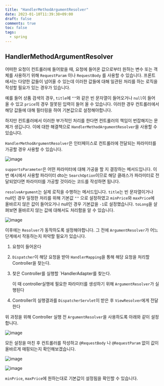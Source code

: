 ```yaml
---
title: "HandlerMethodArgumentResolver"
date: 2023-01-10T11:39:38+09:00
draft: false
comments: true
toc: false
tags:
  - spring
---
```


## HandlerMethodArgumentResolver

어떠한 요청이 컨트롤러에 들어왔을 때, 요청에 들어온 값으로부터 원하는 변수 또는 객체를 사용하기 위해 `RequestParam` 이나 `RequestBody` 를 사용할 수 있습니다. 프론트에서는 다양한 값들이 넘어올 수 있는데 이러한 값들에 대해 일관된 처리를 하는 로직을 작성할 필요가 있는 경우가 있습니다.

예를 들어 상품 검색의 경우, `title`에 `""`와 같은 빈 문자열이 들어오거나 `null`이 들어 올 수 있고 `price`의 경우 잘못된 입력이 들어 올 수 있습니다. 이러한 경우 컨트롤러에서 해당 값들에 대해 필터링을 하여 기본값으로 설정해야합니다.

하지만 컨트롤러에서 이러한 부가적인 처리를 한다면 컨트롤러의 책임이 번잡해지는 문제가 생깁니다. 이에 대한 해결책으로 `HandlerMethodArgumentResolver`을 사용할 수 있습니다.

`HandlerMethodArgumentResolver`은 인터페이스로 컨트롤러에 전달되는 파라미터를 가공할 경우 사용할 수 있습니다.

![image](https://user-images.githubusercontent.com/67682840/211475880-36d43dba-f0b3-4039-aaba-214da425c638.png)

`supportsParameter`은 어떤 파라미터에 대해 가공을 할 지 결장하는 메서드입니다. 이번 예시에서 사용할 파라미터 dto는 `SearchOption`이므로 해당 클래스가 파라미터로 전달되었다면 파라미터를 가공할 것이라는 코드를 작성하면 됩니다.

`resolveArgument`는 실제 로직을 수행하는 메서드입니다. `title`는 빈 문자열이거나 null인 경우 일정한 처리를 위해 기본값 `""` 으로 설정하였고 `minPrice`와 `maxPrice`에 올바르지 않은 값이 들어오거나 null인 경우 기본값을 `-1`로 설정했습니다. `toLong`을 살펴보면 올바르지 않는 값에 대해서도 처리함을 알 수 있습니다.

![image](https://user-images.githubusercontent.com/67682840/211476851-b4e6d122-efe0-448a-b6df-8c469713267b.png)

이후에는 `Resolver`가 동작하도록 설정해야합니다. 그 전에 `ArgumentResolver`가 어느 단계에서 작동하는지 파악할 필요가 있습니다.

1. 요청이 들어온다
2. `Dispatcher`이 해당 요청을 받아 `HandlerMapping`을 통해 해당 요청을 처리할 Controller을 찾는다.
3. 찾은 Controller를 실행할 `HandlerAdapter를 찾는다.

   이 때 controller실행에 필요한 파라미터를 생성하기 위해 `ArgumentResolver`가 실행된다

4. Controller의 실행결과를 `DispatcherServlet`이 받은 후 `ViewResolver`에게 전달한다

위 과정을 위해 Controller 실행 전 `ArgumentResolver`을 사용하도록 아래와 같이 설정합니다.

![image](https://user-images.githubusercontent.com/67682840/211479571-74fee1fa-6578-408c-87f5-920df1c8359a.png)

모든 설정을 마친 후 컨트롤러를 작성하고 `@RequestBody` 나 `@RequestParam` 없이 값이 올바르게 매핑되는지 확인해보겠습니다.

![image](https://user-images.githubusercontent.com/67682840/211479819-62abe873-3697-4e7d-bf55-ede828837012.png)

![image](https://user-images.githubusercontent.com/67682840/211480122-4341f3f4-6883-4fb2-aa7b-12e8f012be0f.png)

`minPrice`, `maxPrice`에 원하는대로 기본값이 설정됨을 확인할 수 있습니다.
